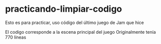 # practicando-limpiar-codigo

Esto es para practicar, uso código del último juego de Jam que hice

El codigo corresponde a la escena principal del juego
Originalmente tenía 770 líneas
